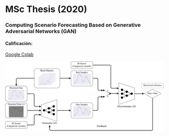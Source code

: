 # MSc Thesis (2020)
### Computing Scenario Forecasting Based on Generative Adversarial Networks (GAN)
#### Calificación: 
[Google Colab](https://drive.google.com/file/d/1EBcMLTUhuo9wVYoyQl_EGI-kvXpSoRse/view?usp=sharing)

![alt text](GAN_architecture_2.png)
